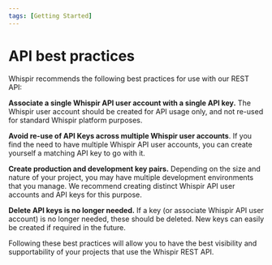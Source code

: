 ```yaml
---
tags: [Getting Started]
---
```


# API best practices

Whispir recommends the following best practices for use with our REST API:

**Associate a single Whispir API user account with a single API key.** The Whispir user account should be created for API usage only, and not re-used for standard Whispir platform purposes.

**Avoid re-use of API Keys across multiple Whispir user accounts**. If you find the need to have multiple Whispir API user accounts, you can create yourself a matching API key to go with it.

**Create production and development key pairs.** Depending on the size and nature of your project, you may have multiple development environments that you manage. We recommend creating distinct Whispir API user accounts and API keys for this purpose.

**Delete API keys is no longer needed.** If a key (or associate Whispir API user account) is no longer needed, these should be deleted. New keys can easily be created if required in the future.

Following these best practices will allow you to have the best visibility and supportability of your projects that use the Whispir REST API.
